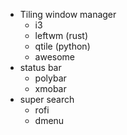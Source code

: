 
- Tiling window manager
	- i3
	- leftwm (rust)
	- qtile (python)
	- awesome
- status bar
	- polybar
	- xmobar
- super search
	- rofi
	- dmenu